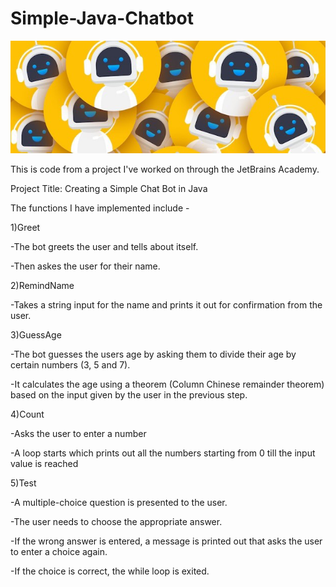 # Simple-Java-Chatbot
![Banner](chatbotjava.png?raw=true "Banner")

This is code from a project I've worked on through the JetBrains Academy.

Project Title: Creating a Simple Chat Bot in Java

The functions I have implemented include -

1)Greet

 -The bot greets the user and tells about itself.
 
 -Then askes the user for their name.
 
2)RemindName

 -Takes a string input for the name and prints it out for confirmation from the user.
 
3)GuessAge

 -The bot guesses the users age by asking them to divide their age by certain numbers (3, 5 and 7).
 
 -It calculates the age using a theorem (Column Chinese remainder theorem) based on the input given by the user in the previous step.
 
4)Count

 -Asks the user to enter a number
 
 -A loop starts which prints out all the numbers starting from 0 till the input value is reached
 
5)Test

 -A multiple-choice question is presented to the user.
 
 -The user needs to choose the appropriate answer.
 
 -If the wrong answer is entered, a message is printed out that asks the user to enter a choice again.
 
 -If the choice is correct, the while loop is exited.
